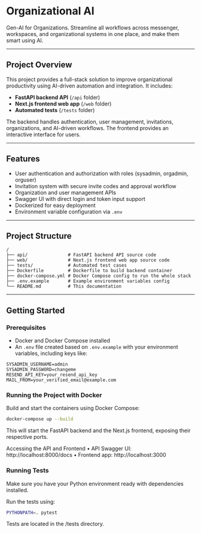 # Organizational AI

Gen-AI for Organizations. Streamline all workflows across messenger, workspaces, and organizational systems in one place, and make them smart using AI.

---

## Project Overview

This project provides a full-stack solution to improve organizational productivity using AI-driven automation and integration. It includes:

- **FastAPI backend API** (`/api` folder)  
- **Next.js frontend web app** (`/web` folder)  
- **Automated tests** (`/tests` folder)

The backend handles authentication, user management, invitations, organizations, and AI-driven workflows. The frontend provides an interactive interface for users.

---

## Features

- User authentication and authorization with roles (sysadmin, orgadmin, orguser)  
- Invitation system with secure invite codes and approval workflow  
- Organization and user management APIs  
- Swagger UI with direct login and token input support  
- Dockerized for easy deployment  
- Environment variable configuration via `.env`  

---

## Project Structure

```text
/
├── api/               # FastAPI backend API source code
├── web/               # Next.js frontend web app source code
├── tests/             # Automated test cases
├── Dockerfile         # Dockerfile to build backend container
├── docker-compose.yml # Docker Compose config to run the whole stack
├── .env.example       # Example environment variables config
└── README.md          # This documentation
```
---

## Getting Started

### Prerequisites

- Docker and Docker Compose installed
- An `.env` file created based on `.env.example` with your environment variables, including keys like:

```env
SYSADMIN_USERNAME=admin
SYSADMIN_PASSWORD=changeme
RESEND_API_KEY=your_resend_api_key
MAIL_FROM=your_verified_email@example.com
```

### Running the Project with Docker

Build and start the containers using Docker Compose:

```bash
docker-compose up --build
```

This will start the FastAPI backend and the Next.js frontend, exposing their respective ports.

Accessing the API and Frontend
	•	API Swagger UI: http://localhost:8000/docs
	•	Frontend app: http://localhost:3000

### Running Tests

Make sure you have your Python environment ready with dependencies installed.

Run the tests using:

```bash
PYTHONPATH=. pytest
```

Tests are located in the /tests directory.
